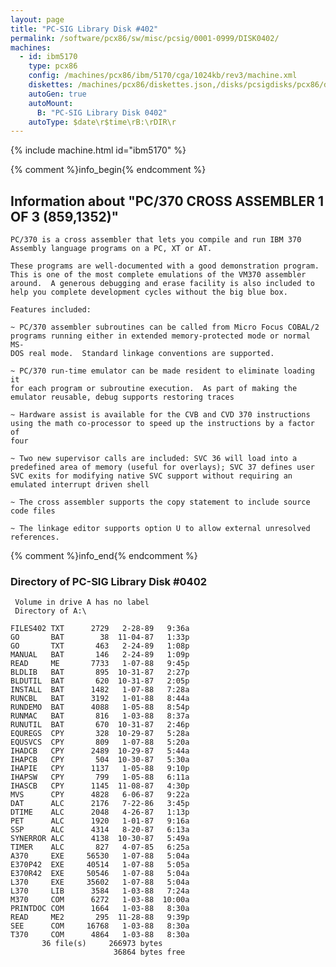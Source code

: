 ```yaml
---
layout: page
title: "PC-SIG Library Disk #402"
permalink: /software/pcx86/sw/misc/pcsig/0001-0999/DISK0402/
machines:
  - id: ibm5170
    type: pcx86
    config: /machines/pcx86/ibm/5170/cga/1024kb/rev3/machine.xml
    diskettes: /machines/pcx86/diskettes.json,/disks/pcsigdisks/pcx86/diskettes.json
    autoGen: true
    autoMount:
      B: "PC-SIG Library Disk 0402"
    autoType: $date\r$time\rB:\rDIR\r
---
```


{% include machine.html id="ibm5170" %}

{% comment %}info_begin{% endcomment %}

## Information about "PC/370 CROSS ASSEMBLER 1 OF 3 (859,1352)"

    PC/370 is a cross assembler that lets you compile and run IBM 370
    Assembly language programs on a PC, XT or AT.
    
    These programs are well-documented with a good demonstration program.
    This is one of the most complete emulations of the VM370 assembler
    around.  A generous debugging and erase facility is also included to
    help you complete development cycles without the big blue box.
    
    Features included:
    
    ~ PC/370 assembler subroutines can be called from Micro Focus COBAL/2
    programs running either in extended memory-protected mode or normal MS-
    DOS real mode.  Standard linkage conventions are supported.
    
    ~ PC/370 run-time emulator can be made resident to eliminate loading it
    for each program or subroutine execution.  As part of making the
    emulator reusable, debug supports restoring traces
    
    ~ Hardware assist is available for the CVB and CVD 370 instructions
    using the math co-processor to speed up the instructions by a factor of
    four
    
    ~ Two new supervisor calls are included: SVC 36 will load into a
    predefined area of memory (useful for overlays); SVC 37 defines user
    SVC exits for modifying native SVC support without requiring an
    emulated interrupt driven shell
    
    ~ The cross assembler supports the copy statement to include source
    code files
    
    ~ The linkage editor supports option U to allow external unresolved
    references.
{% comment %}info_end{% endcomment %}


### Directory of PC-SIG Library Disk #0402

     Volume in drive A has no label
     Directory of A:\

    FILES402 TXT      2729   2-28-89   9:36a
    GO       BAT        38  11-04-87   1:33p
    GO       TXT       463   2-24-89   1:08p
    MANUAL   BAT       146   2-24-89   1:09p
    READ     ME       7733   1-07-88   9:45p
    BLDLIB   BAT       895  10-31-87   2:27p
    BLDUTIL  BAT       620  10-31-87   2:05p
    INSTALL  BAT      1482   1-07-88   7:28a
    RUNCBL   BAT      3192   1-01-88   8:44a
    RUNDEMO  BAT      4088   1-05-88   8:54p
    RUNMAC   BAT       816   1-03-88   8:37a
    RUNUTIL  BAT       670  10-31-87   2:46p
    EQUREGS  CPY       328  10-29-87   5:28a
    EQUSVCS  CPY       809   1-07-88   5:20a
    IHADCB   CPY      2489  10-29-87   5:44a
    IHAPCB   CPY       504  10-30-87   5:30a
    IHAPIE   CPY      1137   1-05-88   9:10p
    IHAPSW   CPY       799   1-05-88   6:11a
    IHASCB   CPY      1145  11-08-87   4:30p
    MVS      CPY      4828   6-06-87   9:22a
    DAT      ALC      2176   7-22-86   3:45p
    DTIME    ALC      2048   4-26-87   1:13p
    PET      ALC      1920   1-01-87   9:16a
    SSP      ALC      4314   8-20-87   6:13a
    SYNERROR ALC      4138  10-30-87   5:49a
    TIMER    ALC       827   4-07-85   6:25a
    A370     EXE     56530   1-07-88   5:04a
    E370P42  EXE     40514   1-07-88   5:05a
    E370R42  EXE     50546   1-07-88   5:04a
    L370     EXE     35602   1-07-88   5:04a
    L370     LIB      3584   1-03-88   7:24a
    M370     COM      6272   1-03-88  10:00a
    PRINTDOC COM      1664   1-03-88   8:30a
    READ     ME2       295  11-28-88   9:39p
    SEE      COM     16768   1-03-88   8:30a
    T370     COM      4864   1-03-88   8:30a
           36 file(s)     266973 bytes
                           36864 bytes free
